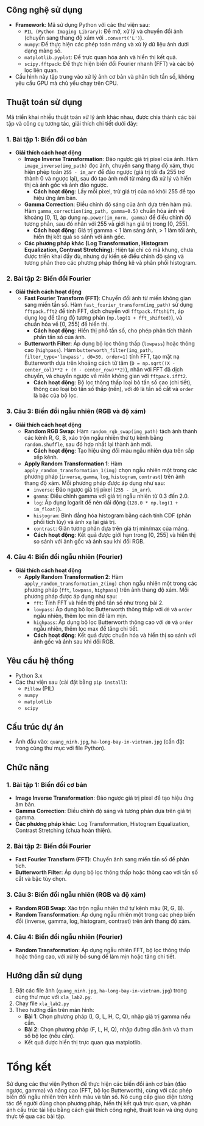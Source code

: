 

## Công nghệ sử dụng
- **Framework**: Mã sử dụng Python với các thư viện sau:
  - `PIL (Python Imaging Library)`: Để mở, xử lý và chuyển đổi ảnh (chuyển sang thang độ xám với `.convert('L')`).
  - `numpy`: Để thực hiện các phép toán mảng và xử lý dữ liệu ảnh dưới dạng mảng số.
  - `matplotlib.pyplot`: Để trực quan hóa ảnh và hiển thị kết quả.
  - `scipy.fftpack`: Để thực hiện biến đổi Fourier nhanh (FFT) và các bộ lọc liên quan.
- Cấu hình này tập trung vào xử lý ảnh cơ bản và phân tích tần số, không yêu cầu GPU mà chủ yếu chạy trên CPU.

## Thuật toán sử dụng
Mã triển khai nhiều thuật toán xử lý ảnh khác nhau, được chia thành các bài tập và công cụ tương tác, giải thích chi tiết dưới đây:

### 1. Bài tập 1: Biến đổi cơ bản
- **Giải thích cách hoạt động**
  - **Image Inverse Transformation**: Đảo ngược giá trị pixel của ảnh. Hàm `image_inverse(img_path)` đọc ảnh, chuyển sang thang độ xám, thực hiện phép toán `255 - im_arr` để đảo ngược (giá trị tối đa 255 trở thành 0 và ngược lại), sau đó tạo ảnh mới từ mảng đã xử lý và hiển thị cả ảnh gốc và ảnh đảo ngược.
    - **Cách hoạt động**: Lấy mỗi pixel, trừ giá trị của nó khỏi 255 để tạo hiệu ứng âm bản.
  - **Gamma Correction**: Điều chỉnh độ sáng của ảnh dựa trên hàm mũ. Hàm `gamma_correction(img_path, gamma=0.5)` chuẩn hóa ảnh về khoảng [0, 1], áp dụng `np.power(im_norm, gamma)` để điều chỉnh độ tương phản, sau đó nhân với 255 và giới hạn giá trị trong [0, 255].
    - **Cách hoạt động**: Giá trị gamma < 1 làm sáng ảnh, > 1 làm tối ảnh, hiển thị kết quả so sánh với ảnh gốc.
  - **Các phương pháp khác (Log Transformation, Histogram Equalization, Contrast Stretching)**: Hiện tại chỉ có mã khung, chưa được triển khai đầy đủ, nhưng dự kiến sẽ điều chỉnh độ sáng và tương phản theo các phương pháp thống kê và phân phối histogram.

### 2. Bài tập 2: Biến đổi Fourier
- **Giải thích cách hoạt động**
  - **Fast Fourier Transform (FFT)**: Chuyển đổi ảnh từ miền không gian sang miền tần số. Hàm `fast_fourier_transform(img_path)` sử dụng `fftpack.fft2` để tính FFT, dịch chuyển với `fftpack.fftshift`, áp dụng log để tăng độ tương phản (`np.log(1 + fft_shifted)`), và chuẩn hóa về [0, 255] để hiển thị.
    - **Cách hoạt động**: Hiển thị phổ tần số, cho phép phân tích thành phần tần số của ảnh.
  - **Butterworth Filter**: Áp dụng bộ lọc thông thấp (`lowpass`) hoặc thông cao (`highpass`). Hàm `butterworth_filter(img_path, filter_type='lowpass', d0=30, order=1)` tính FFT, tạo mặt nạ Butterworth dựa trên khoảng cách từ tâm (`D = np.sqrt((X - center_col)**2 + (Y - center_row)**2)`), nhân với FFT đã dịch chuyển, và chuyển ngược về miền không gian với `fftpack.ifft2`.
    - **Cách hoạt động**: Bộ lọc thông thấp loại bỏ tần số cao (chi tiết), thông cao loại bỏ tần số thấp (nền), với `d0` là tần số cắt và `order` là bậc của bộ lọc.

### 3. Câu 3: Biến đổi ngẫu nhiên (RGB và độ xám)
- **Giải thích cách hoạt động**
  - **Random RGB Swap**: Hàm `random_rgb_swap(img_path)` tách ảnh thành các kênh R, G, B, xáo trộn ngẫu nhiên thứ tự kênh bằng `random.shuffle`, sau đó hợp nhất lại thành ảnh mới.
    - **Cách hoạt động**: Tạo hiệu ứng đổi màu ngẫu nhiên dựa trên sắp xếp kênh.
  - **Apply Random Transformation 1**: Hàm `apply_random_transformation_1(img)` chọn ngẫu nhiên một trong các phương pháp (`inverse`, `gamma`, `log`, `histogram`, `contrast`) trên ảnh thang độ xám. Mỗi phương pháp được áp dụng như sau:
    - `inverse`: Đảo ngược giá trị pixel (`255 - im_arr`).
    - `gamma`: Điều chỉnh gamma với giá trị ngẫu nhiên từ 0.3 đến 2.0.
    - `log`: Áp dụng logarit để nén dải động (`128.0 * np.log(1 + im_float)`).
    - `histogram`: Bình đẳng hóa histogram bằng cách tính CDF (phân phối tích lũy) và ánh xạ lại giá trị.
    - `contrast`: Giãn tương phản dựa trên giá trị min/max của mảng.
    - **Cách hoạt động**: Kết quả được giới hạn trong [0, 255] và hiển thị so sánh với ảnh gốc và ảnh sau khi đổi RGB.

### 4. Câu 4: Biến đổi ngẫu nhiên (Fourier)
- **Giải thích cách hoạt động**
  - **Apply Random Transformation 2**: Hàm `apply_random_transformation_2(img)` chọn ngẫu nhiên một trong các phương pháp (`fft`, `lowpass`, `highpass`) trên ảnh thang độ xám. Mỗi phương pháp được áp dụng như sau:
    - `fft`: Tính FFT và hiển thị phổ tần số như trong bài 2.
    - `lowpass`: Áp dụng bộ lọc Butterworth thông thấp với `d0` và `order` ngẫu nhiên, thêm lọc min để làm mịn.
    - `highpass`: Áp dụng bộ lọc Butterworth thông cao với `d0` và `order` ngẫu nhiên, thêm lọc max để tăng chi tiết.
    - **Cách hoạt động**: Kết quả được chuẩn hóa và hiển thị so sánh với ảnh gốc và ảnh sau khi đổi RGB.

## Yêu cầu hệ thống
- Python 3.x
- Các thư viện sau (cài đặt bằng `pip install`):
  - `Pillow` (PIL)
  - `numpy`
  - `matplotlib`
  - `scipy`

## Cấu trúc dự án
- Ảnh đầu vào: `quang_ninh.jpg`, `ha-long-bay-in-vietnam.jpg` (cần đặt trong cùng thư mục với file Python).

## Chức năng
### 1. Bài tập 1: Biến đổi cơ bản
- **Image Inverse Transformation**: Đảo ngược giá trị pixel để tạo hiệu ứng âm bản.
- **Gamma Correction**: Điều chỉnh độ sáng và tương phản dựa trên giá trị gamma.
- **Các phương pháp khác**: Log Transformation, Histogram Equalization, Contrast Stretching (chưa hoàn thiện).

### 2. Bài tập 2: Biến đổi Fourier
- **Fast Fourier Transform (FFT)**: Chuyển ảnh sang miền tần số để phân tích.
- **Butterworth Filter**: Áp dụng bộ lọc thông thấp hoặc thông cao với tần số cắt và bậc tùy chọn.

### 3. Câu 3: Biến đổi ngẫu nhiên (RGB và độ xám)
- **Random RGB Swap**: Xáo trộn ngẫu nhiên thứ tự kênh màu (R, G, B).
- **Random Transformation**: Áp dụng ngẫu nhiên một trong các phép biến đổi (inverse, gamma, log, histogram, contrast) trên ảnh thang độ xám.

### 4. Câu 4: Biến đổi ngẫu nhiên (Fourier)
- **Random Transformation**: Áp dụng ngẫu nhiên FFT, bộ lọc thông thấp hoặc thông cao, với xử lý bổ sung để làm mịn hoặc tăng chi tiết.

## Hướng dẫn sử dụng
1. Đặt các file ảnh (`quang_ninh.jpg`, `ha-long-bay-in-vietnam.jpg`) trong cùng thư mục với `xla_lab2.py`.
2. Chạy file `xla_lab2.py` 
3. Theo hướng dẫn trên màn hình:
   - **Bài 1**: Chọn phương pháp (I, G, L, H, C, Q), nhập giá trị gamma nếu cần.
   - **Bài 2**: Chọn phương pháp (F, L, H, Q), nhập đường dẫn ảnh và tham số bộ lọc (nếu cần).
   - Kết quả được hiển thị trực quan qua matplotlib.


# Tổng kết
 Sử dụng các thư viện Python để thực hiện các biến đổi ảnh cơ bản (đảo ngược, gamma) và nâng cao (FFT, bộ lọc Butterworth), cùng với các phép biến đổi ngẫu nhiên trên kênh màu và tần số. Nó cung cấp giao diện tương tác để người dùng chọn phương pháp, hiển thị kết quả trực quan, và phản ánh cấu trúc tài liệu bằng cách giải thích công nghệ, thuật toán và ứng dụng thực tế qua các bài tập.
